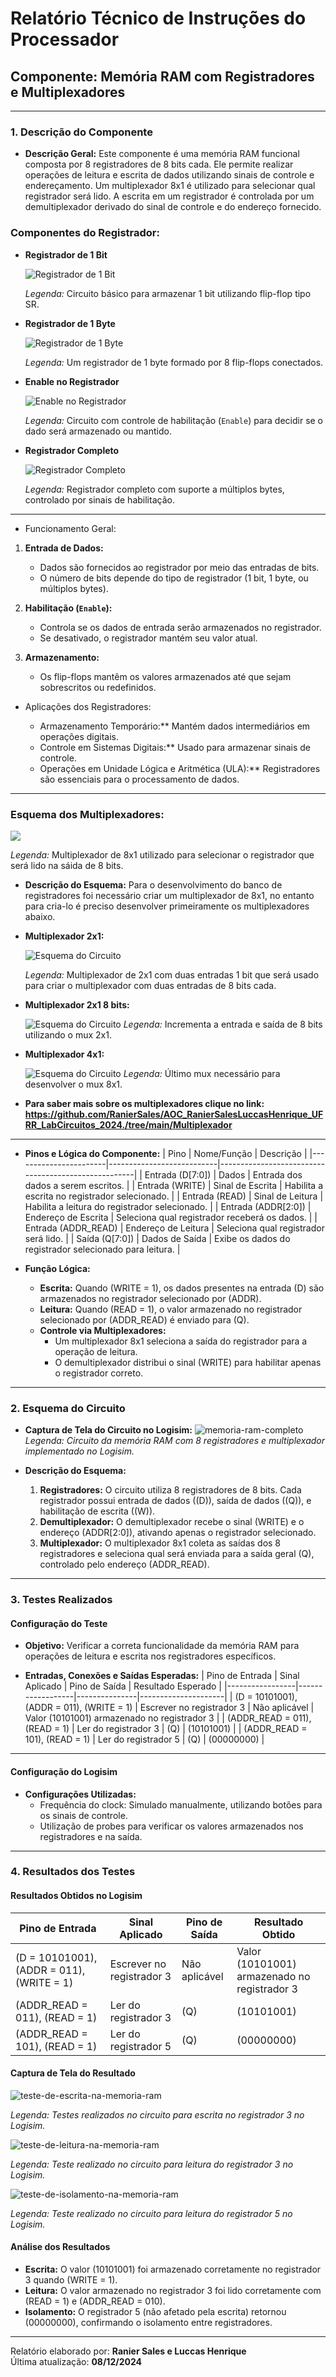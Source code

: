 # Relatório Técnico de Instruções do Processador

## **Componente: Memória RAM com Registradores e Multiplexadores**

---

### **1. Descrição do Componente**

- **Descrição Geral:**
  Este componente é uma memória RAM funcional composta por 8 registradores de 8 bits cada. Ele permite realizar operações de leitura e escrita de dados utilizando sinais de controle e endereçamento. Um multiplexador 8x1 é utilizado para selecionar qual registrador será lido. A escrita em um registrador é controlada por um demultiplexador derivado do sinal de controle e do endereço fornecido.

### Componentes do Registrador:

- **Registrador de 1 Bit**


  ![Registrador de 1 Bit](https://github.com/RanierSales/AOC_RanierSalesLuccasHenrique_UFRR_LabCircuitos_2024./blob/main/BancoRegistradores_8bits/Imagens/Registradores/Registrador1Bit.png)

  *Legenda:* Circuito básico para armazenar 1 bit utilizando flip-flop tipo SR.


- **Registrador de 1 Byte**


  ![Registrador de 1 Byte](https://github.com/RanierSales/AOC_RanierSalesLuccasHenrique_UFRR_LabCircuitos_2024./blob/main/BancoRegistradores_8bits/Imagens/Registradores/Registrador1Byte.png)

  *Legenda:* Um registrador de 1 byte formado por 8 flip-flops conectados.


- **Enable no Registrador**


  ![Enable no Registrador](https://github.com/RanierSales/AOC_RanierSalesLuccasHenrique_UFRR_LabCircuitos_2024./blob/main/BancoRegistradores_8bits/Imagens/Registradores/EnableRegistrador.png)

  *Legenda:* Circuito com controle de habilitação (`Enable`) para decidir se o dado será armazenado ou mantido.


- **Registrador Completo**


  ![Registrador Completo](https://github.com/RanierSales/AOC_RanierSalesLuccasHenrique_UFRR_LabCircuitos_2024./blob/main/BancoRegistradores_8bits/Imagens/Registradores/RegistradorCompleto.png)

  *Legenda:* Registrador completo com suporte a múltiplos bytes, controlado por sinais de habilitação.

---

- Funcionamento Geral:

1. **Entrada de Dados:**  
   - Dados são fornecidos ao registrador por meio das entradas de bits.
   - O número de bits depende do tipo de registrador (1 bit, 1 byte, ou múltiplos bytes).

2. **Habilitação (`Enable`):**  
   - Controla se os dados de entrada serão armazenados no registrador.
   - Se desativado, o registrador mantém seu valor atual.

3. **Armazenamento:**  
   - Os flip-flops mantêm os valores armazenados até que sejam sobrescritos ou redefinidos.


- Aplicações dos Registradores: 

   - Armazenamento Temporário:** Mantém dados intermediários em operações digitais.
   - Controle em Sistemas Digitais:** Usado para armazenar sinais de controle.
   - Operações em Unidade Lógica e Aritmética (ULA):** Registradores são essenciais para o processamento de dados.
  
---
### Esquema dos Multiplexadores:
  
<img src="https://github.com/RanierSales/AOC_RanierSalesLuccasHenrique_UFRR_LabCircuitos_2024./blob/main/ULA_8bits/Imagens/Multiplexadores/ULA_mux_8x1x8.png" />

  *Legenda:* Multiplexador de 8x1 utilizado para selecionar o registrador que será lido na sáida de 8 bits.
- **Descrição do Esquema:**
  Para o desenvolvimento do banco de registradores foi necessário criar um multiplexador de 8x1, no entanto para cria-lo é preciso desenvolver primeiramente os multiplexadores abaixo.
  
- **Multiplexador 2x1:**

  ![Esquema do Circuito](https://github.com/RanierSales/AOC_RanierSalesLuccasHenrique_UFRR_LabCircuitos_2024./blob/main/ULA_8bits/Imagens/Multiplexadores/ULA_mux_2x1.png)

  *Legenda:* Multiplexador de 2x1 com duas entradas 1 bit que será usado para criar o multiplexador com duas entradas de 8 bits cada.
  
- **Multiplexador 2x1 8 bits:**
  
  ![Esquema do Circuito](https://github.com/RanierSales/AOC_RanierSalesLuccasHenrique_UFRR_LabCircuitos_2024./blob/main/ULA_8bits/Imagens/Multiplexadores/ULA_mux_2x1x8.png)
  *Legenda:* Incrementa a entrada e saída de 8 bits utilizando o mux 2x1.
  
- **Multiplexador 4x1:**
  
  ![Esquema do Circuito](https://github.com/RanierSales/AOC_RanierSalesLuccasHenrique_UFRR_LabCircuitos_2024./blob/main/ULA_8bits/Imagens/Multiplexadores/ULA_mux_4x1x8.png)
  *Legenda:* Último mux necessário para desenvolver o mux 8x1.
  

- **Para saber mais sobre os multiplexadores clique no link: https://github.com/RanierSales/AOC_RanierSalesLuccasHenrique_UFRR_LabCircuitos_2024./tree/main/Multiplexador**

---

- **Pinos e Lógica do Componente:**
  | Pino                  | Nome/Função               | Descrição                                             |
  |-----------------------|---------------------------|-----------------------------------------------------|
  | Entrada \(D[7:0]\)    | Dados                    | Entrada dos dados a serem escritos.                |
  | Entrada \(WRITE\)     | Sinal de Escrita         | Habilita a escrita no registrador selecionado.     |
  | Entrada \(READ\)      | Sinal de Leitura         | Habilita a leitura do registrador selecionado.     |
  | Entrada \(ADDR[2:0]\) | Endereço de Escrita      | Seleciona qual registrador receberá os dados.      |
  | Entrada \(ADDR\_READ\) | Endereço de Leitura     | Seleciona qual registrador será lido.              |
  | Saída \(Q[7:0]\)      | Dados de Saída           | Exibe os dados do registrador selecionado para leitura. |

- **Função Lógica:**
  - **Escrita:** Quando \(WRITE = 1\), os dados presentes na entrada \(D\) são armazenados no registrador selecionado por \(ADDR\).
  - **Leitura:** Quando \(READ = 1\), o valor armazenado no registrador selecionado por \(ADDR\_READ\) é enviado para \(Q\).
  - **Controle via Multiplexadores:**
    - Um multiplexador 8x1 seleciona a saída do registrador para a operação de leitura.
    - O demultiplexador distribui o sinal \(WRITE\) para habilitar apenas o registrador correto.

---

### **2. Esquema do Circuito**

- **Captura de Tela do Circuito no Logisim:**
  <img src="Imagens/MemoriaRam.png" alt="memoria-ram-completo" />
  *Legenda: Circuito da memória RAM com 8 registradores e multiplexador implementado no Logisim.*

- **Descrição do Esquema:**
  1. **Registradores:** O circuito utiliza 8 registradores de 8 bits. Cada registrador possui entrada de dados (\(D\)), saída de dados (\(Q\)), e habilitação de escrita (\(W\)).
  2. **Demultiplexador:** O demultiplexador recebe o sinal \(WRITE\) e o endereço \(ADDR[2:0]\), ativando apenas o registrador selecionado.
  3. **Multiplexador:** O multiplexador 8x1 coleta as saídas dos 8 registradores e seleciona qual será enviada para a saída geral \(Q\), controlado pelo endereço \(ADDR\_READ\).

---

### **3. Testes Realizados**

#### **Configuração do Teste**

- **Objetivo:**
  Verificar a correta funcionalidade da memória RAM para operações de leitura e escrita nos registradores específicos.

- **Entradas, Conexões e Saídas Esperadas:**
  | Pino de Entrada | Sinal Aplicado   | Pino de Saída | Resultado Esperado |
  |-----------------|------------------|---------------|---------------------|
  | \(D = 10101001\), \(ADDR = 011\), \(WRITE = 1\) | Escrever no registrador 3 | Não aplicável | Valor \(10101001\) armazenado no registrador 3 |
  | \(ADDR\_READ = 011\), \(READ = 1\)             | Ler do registrador 3      | \(Q\)         | \(10101001\)                         |
  | \(ADDR\_READ = 101\), \(READ = 1\)             | Ler do registrador 5      | \(Q\)         | \(00000000\)                         |

---

#### **Configuração do Logisim**

- **Configurações Utilizadas:**
  - Frequência do clock: Simulado manualmente, utilizando botões para os sinais de controle.
  - Utilização de probes para verificar os valores armazenados nos registradores e na saída.

---

### **4. Resultados dos Testes**

#### **Resultados Obtidos no Logisim**
| Pino de Entrada | Sinal Aplicado   | Pino de Saída | Resultado Obtido |
|-----------------|------------------|---------------|------------------|
| \(D = 10101001\), \(ADDR = 011\), \(WRITE = 1\) | Escrever no registrador 3 | Não aplicável | Valor \(10101001\) armazenado no registrador 3 |
| \(ADDR\_READ = 011\), \(READ = 1\)             | Ler do registrador 3      | \(Q\)         | \(10101001\)                         |
| \(ADDR\_READ = 101\), \(READ = 1\)             | Ler do registrador 5     | \(Q\)         | \(00000000\)                         |

#### **Captura de Tela do Resultado**
<img src="Imagens/TesteEscritaRam.png" alt="teste-de-escrita-na-memoria-ram" />

  *Legenda: Testes realizados no circuito para escrita no registrador 3 no Logisim.*

<img src="Imagens/TesteLeituraRam.png" alt="teste-de-leitura-na-memoria-ram" />

  *Legenda: Teste realizado no circuito para leitura do registrador 3 no Logisim.*
  
<img src="Imagens/TesteIsolamentoRam.png" alt="teste-de-isolamento-na-memoria-ram" />

  *Legenda: Teste realizado no circuito para leitura do registrador 5 no Logisim.*
#### **Análise dos Resultados**
- **Escrita:** O valor \(10101001\) foi armazenado corretamente no registrador 3 quando \(WRITE = 1\).
- **Leitura:** O valor armazenado no registrador 3 foi lido corretamente com \(READ = 1\) e \(ADDR\_READ = 010\).
- **Isolamento:** O registrador 5 (não afetado pela escrita) retornou \(00000000\), confirmando o isolamento entre registradores.

---

Relatório elaborado por: **Ranier Sales e Luccas Henrique**  
Última atualização: **08/12/2024**

